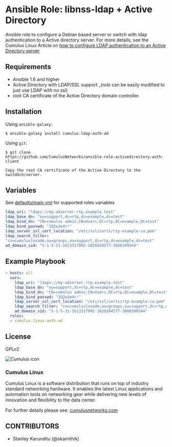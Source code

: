 # Ansible Role: libnss-ldap + Active Directory

Ansible role to configure a Debian based server or switch with ldap
authentication to a Active directory server. For more details, see
the Cumulus Linux Article on [how to configure LDAP authentication to an
Active Directory server](http://bit.ly/18EbwKc)

## Requirements
- Ansible 1.6 and higher
- Active Directory with LDAP/SSL support _(role can be easily modified to just use LDAP
  with no ssl)
- root CA certificate of the Active Directory domain controller.


## Installation

Using `ansible-galaxy`:
```shell
$ ansible-galaxy install cumulus.ldap-auth-ad
```

Using `git`:
```shell
$ git clone
https://github.com/CumulusNetworks/ansible-role-activedirectory-auth-client

Copy the root CA certificate of the Active Directory to the switddch/server.

```

## Variables
See
[defaults/main.yml](https://github.com/CumulusNetworks/ansible-role-activedirectory-auth-client/blob/master/defaults/main.yml) for supported roles variables
```yaml
ldap_uri: "ldaps://my-adserver.rtp.example.test"
ldap_base_dn: "ou=support,dc=rtp,dc=example,dc=test"
ldap_bind_dn: "CN=cumulus admin,CN=Users,DC=rtp,DC=example,DC=test"
ldap_bind_passwd: "1Q2w3e4r!"
ldap_server_ssl_cert_location: "/etc/ssl/certs/rtp-example-ca.pem"
ldap_search_filter:
"cn=cumuluslnxadm,ou=groups,ou=support,dc=rtp,dc=example,dc=test"
ad_domain_sid: "S-1-5-21-1613317992-1820204577-3688399344"
```

## Example Playbook

```yaml
- hosts: all
  vars:
    ldap_uri: "ldaps://my-adserver.rtp.example.test"
    ldap_base_dn: "ou=support,dc=rtp,dc=example,dc=test"
    ldap_bind_dn: "CN=cumulus admin,CN=Users,DC=rtp,DC=example,DC=test"
    ldap_bind_passwd: "1Q2w3e4r!"
    ldap_server_ssl_cert_location: "/etc/ssl/certs/rtp-example-ca.pem"
    ldap_search_filter: "cn=cumuluslnxadm,ou=groups,ou=support,dc=rtp,dc=example,dc=test"
    ad_domain_sid: "S-1-5-21-1613317992-1820204577-3688399344"
  roles:
  - cumulus.linux-auth-ad

```

License
-------

GPLv2

![Cumulus icon](http://cumulusnetworks.com/static/cumulus/img/logo_2014.png)

### Cumulus Linux

Cumulus Linux is a software distribution that runs on top of industry standard
networking hardware. It enables the latest Linux applications and automation
tools on networking gear while delivering new levels of innovation and
ﬂexibility to the data center.

For further details please see:
[cumulusnetworks.com](http://www.cumulusnetworks.com)

## CONTRIBUTORS

- Stanley Karunditu (@skamithik)

